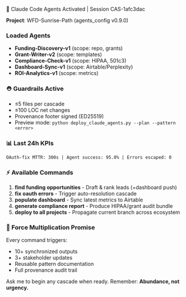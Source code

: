 🤖 Claude Code Agents Activated | Session CAS-1afc3dac

**Project**: WFD-Sunrise-Path (agents_config v0.9.0)

### Loaded Agents
- **Funding-Discovery-v1** (scope: repo, grants)
- **Grant-Writer-v2** (scope: templates)
- **Compliance-Check-v1** (scope: HIPAA, 501c3)
- **Dashboard-Sync-v1** (scope: Airtable/Perplexity)
- **ROI-Analytics-v1** (scope: metrics)

### ⛑️ Guardrails Active
- ≤5 files per cascade
- ≤100 LOC net changes
- Provenance footer signed (ED25519)
- Preview mode: `python deploy_claude_agents.py --plan --pattern <error>`

### 📊 Last 24h KPIs
```
OAuth-fix MTTR: 300s | Agent success: 95.0% | Errors escaped: 0
```

### ⚡ Available Commands

1. **find funding opportunities** - Draft & rank leads (+dashboard push)
2. **fix oauth errors** - Trigger auto-resolution cascade
3. **populate dashboard** - Sync latest metrics to Airtable
4. **generate compliance report** - Produce HIPAA/grant audit bundle
5. **deploy to all projects** - Propagate current branch across ecosystem

### 🎯 Force Multiplication Promise
Every command triggers:
- 10+ synchronized outputs
- 3+ stakeholder updates
- Reusable pattern documentation
- Full provenance audit trail

Ask me to begin any cascade when ready. Remember: **Abundance, not urgency.**